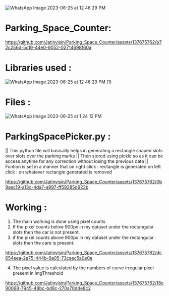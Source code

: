 

![WhatsApp Image 2023-06-25 at 12 46 29 PM](https://github.com/Jatinvisin/Parking_Space_Counter/assets/137675762/69ff52cd-f2f0-422d-8463-77d1067955b4)

# Parking_Space_Counter: 

https://github.com/Jatinvisin/Parking_Space_Counter/assets/137675762/b72c256d-5c19-44e0-9052-02714698f60a

# Libraries used :

![WhatsApp Image 2023-06-25 at 12 46 29 PM (1)](https://github.com/Jatinvisin/Parking_Space_Counter/assets/137675762/25bc024b-7667-460f-b96d-92cc4c3b4d6f)

# Files :
![WhatsApp Image 2023-06-25 at 1 24 12 PM](https://github.com/Jatinvisin/Parking_Space_Counter/assets/137675762/280305b7-cc71-40e3-b274-72581d3d868b)

# ParkingSpacePicker.py :
|| This python file will basically helps in generating a rectangle shaped slots over slots over the parking marks
|| Then stored using pickle so as it can be access anytime for any correction without losing the previous data
|| Funtion is set in a manner that 
      on right click : rectangle is generated
      on left click : on whatever rectangle generated is removed




https://github.com/Jatinvisin/Parking_Space_Counter/assets/137675762/0b9aec19-a13c-4da7-a997-ff59285d922b

# Working :
1. The main working is done using pixel counts
2. If the pixel counts below 900px in my dataset under the rectangular slots then the  car is not present.
3. if the pixel counts above 900px in my dataset under the rectangular slots then the care is present.


https://github.com/Jatinvisin/Parking_Space_Counter/assets/137675762/dc654eea-2e75-444b-9a05-73caec5a0e0e

4. The pixel value is calculated by the numbers of curve irregular pixel present in imgThreshold 


https://github.com/Jatinvisin/Parking_Space_Counter/assets/137675762/18e90068-7945-48bc-bd8c-270a70d4e8c2



